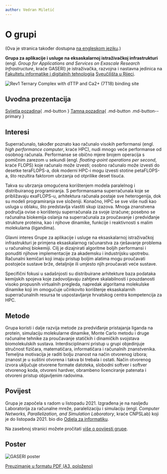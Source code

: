 ```yaml
---
author: Vedran Miletić
---
```


# O grupi

(Ova je stranica također dostupna [na engleskom jeziku](../en/index.md).)

**Grupa za aplikacije i usluge na eksaskalarnoj istraživačkoj infrastrukturi** (engl. *Group for Applications and Services on Exascale Research Infrastructure*, kraće GASERI) je istraživačka, razvojna i nastavna jedinica na [Fakultetu informatike i digitalnih tehnologija](https://www.inf.uniri.hr/) [Sveučilišta u Rijeci](https://uniri.hr/).

![Rev1 Ternary Complex with dTTP and Ca2+ (7T18) binding site](../images/7t18-binding-site.webp)

## Uvodna prezentacija

[Svijetla pozadina](../downloads/gaseri-introductory-presentation-light-background.pdf){ .md-button } [Tamna pozadina](../downloads/gaseri-introductory-presentation-dark-background.pdf){ .md-button .md-button--primary }

## Interesi

Superračunalo, također poznato kao računalo visokih performansi (engl. *high performance computer*, kraće HPC), nudi mnogo veće performanse od osobnog računala. Performanse se obično mjere brojem operacija s pomičnim zarezom u sekundi (engl. *floating-point operations per second*, kraće FLOPS) koje računalo može izvesti; osobno računalo može izvesti do desetke teraFLOPS-a, dok moderni HPC-i mogu izvesti stotine petaFLOPS-a, što rezultira faktorom ubrzanja od otprilike deset tisuća.

Takva su ubrzanja omogućena korištenjem modela paralelnog i distribuiranog programiranja. S performansama superračunala koje se približavaju exaFLOPS-u, arhitektura računala postaje sve heterogenija, dok su modeli programiranja sve složeniji. Konačno, HPC se sve više nudi kao usluga u oblaku, što predstavlja vlastiti skup izazova. Mnoga znanstvena područja ovise o korištenju superračunala za svoje izračune; posebno se računalna biokemija oslanja na superračunala za proučavanje i predviđanje strukture proteina, kao i njihove dinamike, funkcije i reaktivnosti s malim molekulama (ligandima).

Glavni interes Grupe za aplikacije i usluge na eksaskalarnoj istraživačkoj infrastrukturi je primjena eksaskalarnog računarstva za rješavanje problema u računalnoj biokemiji. Cilj je dizajnirati algoritme boljih performansi i ponuditi njihove implementacije za akademsku i industrijsku upotrebu. Računalni kemičari koji imaju pristup boljim alatima mogu proučavati postojeće sustave brže, detaljnije ili umjesto njih proučavati veće sustave.

Specifični fokusi u sadašnjosti su distribuirane arhitekture baza podataka kemijskih spojeva koje zadovoljavaju zahtjeve skalabilnosti i pouzdanosti visoko propusnih virtualnih pregleda, napredak algoritama molekulske dinamike koji im omogućuje učinkovito korištenje eksaskalarnih superračunalnih resursa te uspostavljanje hrvatskog centra kompetencija za HPC.

## Metode

Grupa koristi i dalje razvija metode za predviđanje pristajanja liganda na protein, simulaciju molekularne dinamike, Monte Carlo metodu i druge računalne tehnike za proučavanje statičkih i dinamičkih svojstava biomolekulskih sustava. Interdisciplinarni pristup u grupi objedinjuje stručnost fizičara, matematičara, informatičara i računalnih znanstvenika. Temeljna motivacija je raditi bolju znanost na način otvorenog izbora; znanost je u suštini otvorena i takva bi trebala i ostati. Način otvorenog izvora uključuje otvorene formate datoteka, slobodni softver i softver otvorenog koda, otvoreni hardver, obrambeno licenciranje patenata i otvoreni pristup objavljenim radovima.

## Povijest

Grupa je započela s radom u listopadu 2021. Izgrađena je na nasljeđu Laboratorija za računalne mreže, paralelizaciju i simulaciju (engl. *Computer Networks, Parallelization, and Simulation Laboratory*, kraće CNPSLab) koji je do listopada 2021. bio dio [Odjela za informatiku](https://www.inf.uniri.hr/).

Na zasebnoj stranici možete pročitati [više o povijesti grupe](povijest.md).

## Poster

![GASERI poster](../images/gaseri-poster.webp)

[Preuzimanje u formatu PDF (A3, položeno)](../images/gaseri-poster.pdf)
